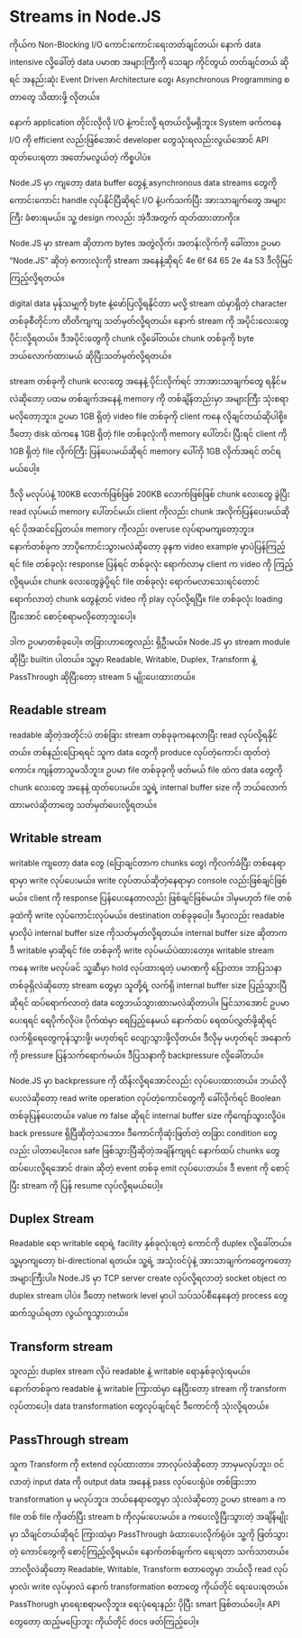 # Streams in Node.JS

ကိုယ်က Non-Blocking I/O ကောင်းကောင်းရေးတတ်ချင်တယ်၊ နောက် data intensive လို့ခေါ်တဲ့ data ပမာဏ အများကြီးကို သေချာ ကိုင်တွယ် တတ်ချင်တယ် ဆိုရင် အနည်းဆုံး Event Driven Architecture တွေ၊ Asynchronous Programming စတာတွေ သိထားဖို့ လိုတယ်။ 

နောက် application တိုင်းလိုလို I/O နဲ့ကင်းလို့ ရတယ်လို့မရှိဘူး။ System ဖက်ကနေ I/O ကို efficient လည်းဖြစ်အောင်  developer တွေသုံးရလည်းလွယ်အောင် API ထုတ်ပေးရတာ အတော်မလွယ်တဲ့ ကိစ္စပါပဲ။

Node.JS မှာ ကျတော့ data buffer တွေနဲ့ ‌asynchronous data streams တွေကို ကောင်းကောင်း handle လုပ်နိုင်ပြီဆိုရင် I/O နဲ့ပက်သက်ပြီး အားသာချက်တွေ အများကြီး ခံစားရမယ်။ သူ့ design ကလည်း အဲ့ဒီအတွက် ထုတ်ထားတာကိုး။

Node.JS မှာ stream ဆိုတာက bytes အတွဲလိုက်၊ အတန်းလိုက်ကို ခေါ်တာ။ ဥပမာ 
“Node.JS” ဆိုတဲ့ စကားလုံးကို stream အနေနဲ့ဆိုရင်
4e 6f 64 65 2e 4a 53 ဒီလိုမြင်ကြည့်လို့ရတယ်။ 

digital data မှန်သမျှကို byte နဲ့ဖော်ပြလို့ရနိုင်တာ မလို့ stream ထဲမှာရှိတဲ့ character တစ်ခုစီတိုင်းက တိတိကျကျ သတ်မှတ်လို့ရတယ်။ နောက် stream ကို အပိုင်းလေးတွေ ပိုင်းလို့ရတယ်။ ဒီအပိုင်းတွေကို chunk လို့ခေါ်တယ်။ chunk တစ်ခုကို byte ဘယ်လောက်ထားမယ် ဆိုပြီးသတ်မှတ်လို့ရတယ်။ 

stream တစ်ခုကို chunk လေးတွေ အနေနဲ့ ပိုင်းလိုက်ရင် ဘာအားသာချက်တွေ ရနိုင်မလဲဆိုတော့ ပထမ တစ်ချက်အနေနဲ့ memory ကို တစ်ချိန်တည်းမှာ အများကြီး သုံးစရာမလိုတော့ဘူး။ ဥပမာ 1GB ရှိတဲ့ video file တစ်ခုကို client ကနေ လိုချင်တယ်ဆိုပါစို့။ ဒီတော့ disk ထဲကနေ 1GB ရှိတဲ့ file တစ်ခုလုံးကို memory ‌ပေါ်တင်၊ ပြီးရင် client ကို 1GB ရှိတဲ့ file လိုက်ကြီး ပြန်ပေးမယ်ဆိုရင် memory ပေါ်ကို 1GB လိုက်အရင် တင်ရမယ်ပေါ့။ 

ဒီလို မလုပ်ပဲနဲ့ 100KB လောက်ဖြစ်ဖြစ် 200KB လောက်ဖြစ်ဖြစ် chunk လေးတွေ ခွဲပြီး read လုပ်မယ် memory ပေါ်တင်မယ်၊ client ကိုလည်း chunk အလိုက်ပြန်ပေးမယ်ဆိုရင် ပိုအဆင်ပြေတယ်။ memory ကိုလည်း overuse လုပ်ရာမကျတော့ဘူး။ နောက်တစ်ခုက ဘာပိုကောင်းသွားမလဲဆိုတော့ ခုနက video example မှာပဲပြန်ကြည့်ရင် file တစ်ခုလုံး response ပြန်ရင် တစ်ခုလုံး ရောက်လာမှ client က video ကို ကြည့်လို့ရမယ်။ chunk လေးတွေခွဲပို့ရင် file တစ်ခုလုံး ရောက်မလာသေးရင်တောင် ရောက်လာတဲ့ chunk တွေနဲ့တင် video ကို play လုပ်လို့ရပြီ။ file တစ်ခုလုံး loading ပြီးအောင် စောင့်စရာမလိုတော့ဘူးပေါ့။

ဒါက ဥပမာတစ်ခုပေါ့။ တခြားဟာတွေလည်း ရှိဦးမယ်။ Node.JS မှာ stream module ဆိုပြီး builtin ပါတယ်။ သူ့မှာ Readable, Writable, Duplex, Transform နဲ့ PassThrough ဆိုပြီးတော့ stream 5 မျိုးပေးထားတယ်။

## Readable stream

readable ဆိုတဲ့အတိုင်းပဲ တစ်ခြား stream တစ်ခုခုကနေလာပြီး read လုပ်လို့ရနိုင်တယ်။ တစ်နည်းပြောရရင် သူက data တွေကို produce လုပ်တဲ့ကောင်၊ ထုတ်တဲ့ကောင်။ ကျန်တာသူမသိဘူး။ ဥပမာ file တစ်ခုခုကို ဖတ်မယ် file ထဲက data တွေကို chunk  လေးတွေ အနေနဲ့ ထုတ်ပေးမယ်။ သူ့ရဲ့ internal buffer size ကို ဘယ်လောက်ထားမလဲဆိုတာတွေ သတ်မှတ်ပေးလို့ရတယ်။

## Writable stream

writable ကျတော့ data တွေ (ပြောချင်တာက chunks တွေ) ကိုလက်ခံပြီး တစ်နေရာရာမှာ write လုပ်ပေးမယ်။ write လုပ်တယ်ဆိုတဲ့နေရာမှာ console လည်းဖြစ်ချင်ဖြစ်မယ်။ client ကို response ပြန်ပေးနေတာလည်း ဖြစ်ချင်ဖြစ်မယ်။ ဒါမှမဟုတ် file တစ်ခုထဲကို write လုပ်ကောင်းလုပ်မယ်။ destination တစ်ခုခုပေါ့။ ဒီမှာလည်း readable မှာလိုပဲ internal buffer size ကိုသတ်မှတ်လို့ရတယ်။ internal buffer size ဆိုတာက ဒီ writable မှာဆိုရင် file တစ်ခုကို write လုပ်မယ်ပဲထားတော့။ writable stream ကနေ write မလုပ်ခင် သူ့ဆီမှာ hold လုပ်ထားရတဲ့ ပမာဏကို ပြောတာ။
ဘာပြသနာ တစ်ခုရှိလဲဆိုတော့ stream တွေမှာ သူတို့ရဲ့ လက်ရှိ internal buffer size ပြည့်သွားပြီဆိုရင် ထပ်ရောက်လာတဲ့ data တွေဘယ်သွားထားမလဲဆိုတာပါ။ မြင်သာအောင် ဥပမာပေးရရင် ရေပိုက်လိုပဲ။ ပိုက်ထဲမှာ ရေပြည့်နေမယ် နောက်ထပ် ရေထပ်လွှတ်ဖို့ဆိုရင် လက်ရှိရေတွေကုန်သွားဖို့၊ မဟုတ်ရင် လျော့သွားဖို့လိုတယ်။ ဒီလိုမှ မဟုတ်ရင် အနောက်ကို pressure ပြန်သက်ရောက်မယ်။ ဒီပြသနာကို backpressure လို့ခေါ်တယ်။

Node.JS မှာ backpressure ကို ထိန်းလို့ရအောင်လည်း လုပ်ပေးထားတယ်။ ဘယ်လိုပေးလဲဆိုတော့ read write operation လုပ်တဲ့ကောင်တွေကို ခေါ်လိုက်ရင် Boolean တစ်ခုပြန်ပေးတယ်။ value က false ဆိုရင် internal buffer size ကိုကျော်သွားလို့ပဲ။ back pressure ရှိပြီဆိုတဲ့သဘော။ ဒီကောင်ကိုဆုံးဖြတ်တဲ့ တခြား condition တွေလည်း ပါတာပေါ့လေ။ safe ဖြစ်သွားပြီဆိုတဲ့အချိန်ကျရင် နောက်ထပ် chunks တွေထပ်ပေးလို့ရအောင်  drain ဆိုတဲ့ event တစ်ခု emit လုပ်ပေးတယ်။ ဒီ event ကို စောင့်ပြီး stream ကို ပြန် resume လုပ်လို့ရမယ်ပေါ့။

## Duplex Stream

Readable ရော writable ရောရဲ့ facility နှစ်ခုလုံးရတဲ့ ကောင်ကို duplex လို့ခေါ်တယ်။ သူ့မှာကျတော့ bi-directional ရတယ်။ သူ့ရဲ့ အသုံးဝင်ပုံနဲ့ အားသာချက်ကတွေကတော့ အများကြီးပါ။ Node.JS မှာ TCP server create လုပ်လို့ရလာတဲ့ socket object က duplex stream ပါပဲ။ ဒီတော့ network level မှာပါ သပ်သပ်စီနေနေတဲ့ process တွေ ဆက်သွယ်ရတာ လွယ်ကူသွားတယ်။

## Transform stream 

သူလည်း duplex stream လိုပဲ readable နဲ့ writable ရောနှစ်ခုလုံးရမယ်။ နောက်တစ်ခုက readable နဲ့ writable ကြားထဲမှာ နေပြီးတော့ stream ကို transform လုပ်တာပေါ့။ data transformation တွေလုပ်ချင်ရင် ဒီကောင်ကို သုံးလို့ရတယ်။

## PassThrough stream

သူက Transform ကို extend လုပ်ထားတာ။ ဘာလုပ်လဲဆိုတော့ ဘာမှမလုပ်ဘူး၊ ဝင်လာတဲ့ input data ကို output data အနေနဲ့ pass လုပ်ပေးရုံပဲ။ တစ်ခြားဘာ transformation မှ မလုပ်ဘူး။ ဘယ်နေရာတွေမှာ သုံးလဲဆိုတော့ ဥပမာ stream a က file တစ် file ကိုဖတ်ပြီး stream b ကိုလှမ်းပေးမယ်။ a ကပေးလို့ပြီးသွားတဲ့ အချိန်မျိုးမှာ သိချင်တယ်ဆိုရင် ကြားထဲမှာ PassThrough ခံထား‌ပေးလိုက်ရုံပဲ။ သူ့ကို ဖြတ်သွားတဲ့ ကောင်တွေကို စောင့်ကြည့်လို့ရမယ်။ 
နောက်တစ်ချက်က ရေးရတာ သက်သာတယ်။ ဘာလို့လဲဆိုတော့ Readable, Writable, Transform စတာတွေမှာ ဘယ်လို read လုပ်မှာလဲ၊ write လုပ်မှာလဲ နောက် transformation စတာတွေ ကိုယ်တိုင် ရေးပေးရတယ်။ PassThorugh မှာရေးစရာမလိုဘူး။ ရေးပုံရေးနည်း ပိုပြီး smart ဖြစ်တယ်ပေါ့။ API တွေတော့ ထည့်မပြောဘူး ကိုယ်တိုင် docs ဖတ်ကြည့်ပေါ့။